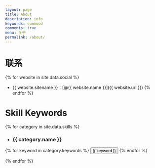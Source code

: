 ```yaml
---
layout: page
title: About
description: info
keywords: sunmood
comments: true
menu: 关于
permalink: /about/
---
```


# 联系

{% for website in site.data.social %}

- {{ website.sitename }}：[@{{ website.name }}]({{ website.url }}) {% endfor %}

# Skill Keywords

{% for category in site.data.skills %}

- ### {{ category.name }}

<div class="btn-inline">
{% for keyword in category.keywords %}
<button class="btn btn-outline" type="button">{{ keyword }}</button>
{% endfor %}
</div>

{% endfor %}
